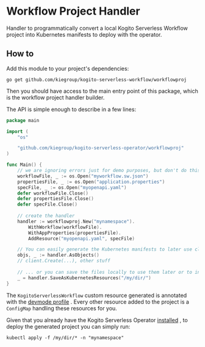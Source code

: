 # Workflow Project Handler

Handler to programmatically convert a local Kogito Serverless Workflow project into Kubernetes manifests to deploy with
the operator.

## How to

Add this module to your project's dependencies:

```shell
go get github.com/kiegroup/kogito-serverless-workflow/workflowproj
```

Then you should have access to the main entry point of this package, which is the workflow project handler builder.

The API is simple enough to describe in a few lines:

```go
package main

import (
	"os"

	"github.com/kiegroup/kogito-serverless-operator/workflowproj"
)

func Main() {
	// we are ignoring errors just for demo purposes, but don't do this!
	workflowFile, _ := os.Open("myworkflow.sw.json")
	propertiesFile, _ := os.Open("application.properties")
	specFile, _ := os.Open("myopenapi.yaml")
	defer workflowFile.Close()
	defer propertiesFile.Close()
	defer specFile.Close()
	
	// create the handler
	handler := workflowproj.New("mynamespace").
		WithWorkflow(workflowFile).
		WithAppProperties(propertiesFile).
		AddResource("myopenapi.yaml", specFile)

	// You can easily generate the Kubernetes manifests to later use client-go to deploy them in the cluster...
	objs, _ := handler.AsObjects()
	// client.Create(...), other stuff
	
	// ... or you can save the files locally to use them later or to integrate in a GitOps process
	_ = handler.SaveAsKubernetesResources("/my/dir/")
}
```

The `KogitoServerlessWorkflow` custom resource generated is annotated with
the [devmode profile](https://kiegroup.github.io/kogito-docs/serverlessworkflow/latest/cloud/operator/developing-workflows.html)
.
Every other resource added to the project is a `ConfigMap` handling these resources for you.

Given that you already have the Kogito Serverless
Operator [installed](https://kiegroup.github.io/kogito-docs/serverlessworkflow/latest/cloud/operator/install-serverless-operator.html)
, to deploy the generated project you can simply run:

```shell
kubectl apply -f /my/dir/* -n "mynamespace"
```
